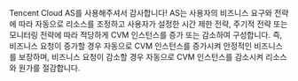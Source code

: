 Tencent Cloud AS를 사용해주셔서 감사합니다!
AS는 사용자의 비즈니스 요구와 전략에 따라 자동으로 리소스를 조정하고 사용자가 설정한 시간 제한 전략, 주기적 전략 또는 모니터링 전략에 따라 적당하게 CVM 인스턴스를 증가 또는 감소하여 구성합니다. 즉, 비즈니스 요청이 증가할 경우 자동으로 CVM 인스턴스를 증가시켜 안정적인 비즈니스를 보장하며, 비즈니스 요청이 감소할 경우 자동으로 CVM 인스턴스를 감소시켜 리소스와 원가를 절감합니다.

